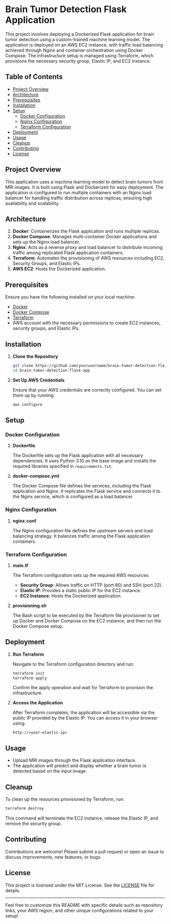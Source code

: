 # Brain Tumor Detection Flask Application

This project involves deploying a Dockerized Flask application for brain tumor detection using a custom-trained machine learning model. The application is deployed on an AWS EC2 instance, with traffic load balancing achieved through Nginx and container orchestration using Docker Compose. The infrastructure setup is managed using Terraform, which provisions the necessary security group, Elastic IP, and EC2 instance.

## Table of Contents

- [Project Overview](#project-overview)
- [Architecture](#architecture)
- [Prerequisites](#prerequisites)
- [Installation](#installation)
- [Setup](#setup)
  - [Docker Configuration](#docker-configuration)
  - [Nginx Configuration](#nginx-configuration)
  - [Terraform Configuration](#terraform-configuration)
- [Deployment](#deployment)
- [Usage](#usage)
- [Cleanup](#cleanup)
- [Contributing](#contributing)
- [License](#license)

## Project Overview

This application uses a machine learning model to detect brain tumors from MRI images. It is built using Flask and Dockerized for easy deployment. The application is configured to run multiple containers with an Nginx load balancer for handling traffic distribution across replicas, ensuring high availability and scalability.

## Architecture

1. **Docker**: Containerizes the Flask application and runs multiple replicas.
2. **Docker Compose**: Manages multi-container Docker applications and sets up the Nginx load balancer.
3. **Nginx**: Acts as a reverse proxy and load balancer to distribute incoming traffic among replicated Flask application containers.
4. **Terraform**: Automates the provisioning of AWS resources including EC2, Security Groups, and Elastic IPs.
5. **AWS EC2**: Hosts the Dockerized application.

## Prerequisites

Ensure you have the following installed on your local machine:

- [Docker](https://docs.docker.com/get-docker/)
- [Docker Compose](https://docs.docker.com/compose/install/)
- [Terraform](https://www.terraform.io/downloads)
- AWS account with the necessary permissions to create EC2 instances, security groups, and Elastic IPs.

## Installation

1. **Clone the Repository**

   ```bash
   git clone https://github.com/yourusername/brain-tumor-detection-flask-app.git
   cd brain-tumor-detection-flask-app
   ```

2. **Set Up AWS Credentials**

   Ensure that your AWS credentials are correctly configured. You can set them up by running:

   ```bash
   aws configure
   ```

## Setup

### Docker Configuration

1. **Dockerfile**

   The Dockerfile sets up the Flask application with all necessary dependencies. It uses Python 3.10 as the base image and installs the required libraries specified in `requirements.txt`.

2. **docker-compose.yml**

   The Docker Compose file defines the services, including the Flask application and Nginx. It replicates the Flask service and connects it to the Nginx service, which is configured as a load balancer.

### Nginx Configuration

1. **nginx.conf**

   The Nginx configuration file defines the upstream servers and load balancing strategy. It balances traffic among the Flask application containers.

### Terraform Configuration

1. **main.tf**

   The Terraform configuration sets up the required AWS resources:

   - **Security Group**: Allows traffic on HTTP (port 80) and SSH (port 22).
   - **Elastic IP**: Provides a static public IP for the EC2 instance.
   - **EC2 Instance**: Hosts the Dockerized application.

2. **provisioning.sh**

   The Bash script to be executed by the Terraform file provisioner to set up Docker and Docker Compose on the EC2 instance, and then run the Docker Compose setup.

## Deployment

1. **Run Terraform**

   Navigate to the Terraform configuration directory and run:

   ```bash
   terraform init
   terraform apply
   ```

   Confirm the apply operation and wait for Terraform to provision the infrastructure.

2. **Access the Application**

   After Terraform completes, the application will be accessible via the public IP provided by the Elastic IP. You can access it in your browser using:

   ```
   http://<your-elastic-ip>
   ```

## Usage

- Upload MRI images through the Flask application interface.
- The application will predict and display whether a brain tumor is detected based on the input image.

## Cleanup

To clean up the resources provisioned by Terraform, run:

```bash
terraform destroy
```

This command will terminate the EC2 instance, release the Elastic IP, and remove the security group.

## Contributing

Contributions are welcome! Please submit a pull request or open an issue to discuss improvements, new features, or bugs.

## License

This project is licensed under the MIT License. See the [LICENSE](LICENSE) file for details.

---

Feel free to customize this README with specific details such as repository links, your AWS region, and other unique configurations related to your setup!
